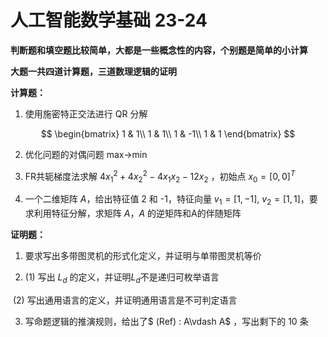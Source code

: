 



# 人工智能数学基础 23-24



**判断题和填空题比较简单，大都是一些概念性的内容，个别题是简单的小计算**

**大题一共四道计算题，三道数理逻辑的证明**



**计算题：**

1. 使用施密特正交法进行 QR 分解

$$
\begin{bmatrix}
1 & 1\\
1 & 1\\
1 & -1\\
1 & 1
\end{bmatrix}
$$


2. 优化问题的对偶问题 max->min


3. FR共轭梯度法求解 $4x_1^2 + 4x_2^2 - 4x_1x_2 - 12x_2$ ，初始点 $x_0 = [0, 0]^T$


4. 一个二维矩阵 $A$，给出特征值 2 和 -1，特征向量 $v_1=[1, -1]$, $v_2=[1, 1]$，要求利用特征分解，求矩阵 $A$，$A$ 的逆矩阵和A的伴随矩阵



**证明题：**

1. 要求写出多带图灵机的形式化定义，并证明与单带图灵机等价

2. (1) 写出 $L_d$ 的定义，并证明$L_d$​ 不是递归可枚举语言

​	(2) 写出通用语言的定义，并证明通用语言是不可判定语言

3. 写命题逻辑的推演规则，给出了$ (Ref) : A\vdash A$ ，写出剩下的 10 条